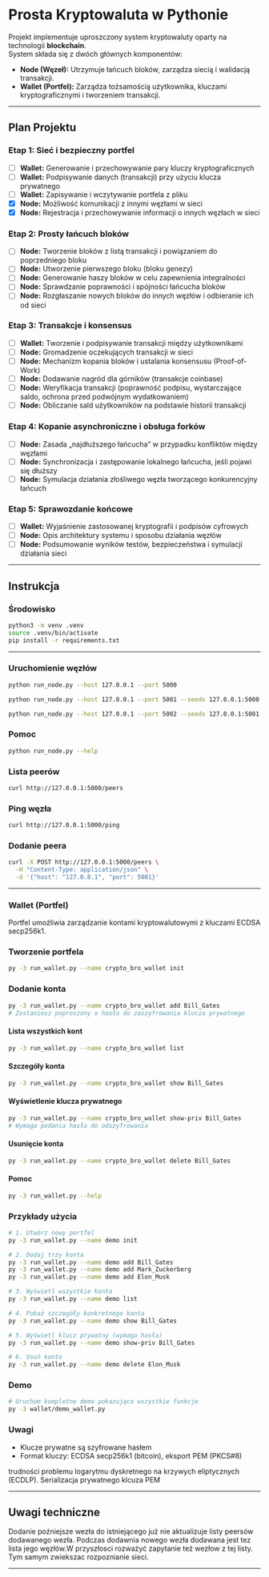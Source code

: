 # Prosta Kryptowaluta w Pythonie

Projekt implementuje uproszczony system kryptowaluty oparty na technologii **blockchain**.  
System składa się z dwóch głównych komponentów:

- **Node (Węzeł):** Utrzymuje łańcuch bloków, zarządza siecią i walidacją transakcji.
- **Wallet (Portfel):** Zarządza tożsamością użytkownika, kluczami kryptograficznymi i tworzeniem transakcji.

---

## Plan Projektu

### **Etap 1: Sieć i bezpieczny portfel**

- [ ] **Wallet:** Generowanie i przechowywanie pary kluczy kryptograficznych
- [ ] **Wallet:** Podpisywanie danych (transakcji) przy użyciu klucza prywatnego
- [ ] **Wallet:** Zapisywanie i wczytywanie portfela z pliku
- [x] **Node:** Możliwość komunikacji z innymi węzłami w sieci
- [x] **Node:** Rejestracja i przechowywanie informacji o innych węzłach w sieci

### **Etap 2: Prosty łańcuch bloków**

- [ ] **Node:** Tworzenie bloków z listą transakcji i powiązaniem do poprzedniego bloku
- [ ] **Node:** Utworzenie pierwszego bloku (bloku genezy)
- [ ] **Node:** Generowanie haszy bloków w celu zapewnienia integralności
- [ ] **Node:** Sprawdzanie poprawności i spójności łańcucha bloków
- [ ] **Node:** Rozgłaszanie nowych bloków do innych węzłów i odbieranie ich od sieci

### **Etap 3: Transakcje i konsensus**

- [ ] **Wallet:** Tworzenie i podpisywanie transakcji między użytkownikami
- [ ] **Node:** Gromadzenie oczekujących transakcji w sieci
- [ ] **Node:** Mechanizm kopania bloków i ustalania konsensusu (Proof-of-Work)
- [ ] **Node:** Dodawanie nagród dla górników (transakcje coinbase)
- [ ] **Node:** Weryfikacja transakcji (poprawność podpisu, wystarczające saldo, ochrona przed podwójnym wydatkowaniem)
- [ ] **Node:** Obliczanie sald użytkowników na podstawie historii transakcji

### **Etap 4: Kopanie asynchroniczne i obsługa forków**

- [ ] **Node:** Zasada „najdłuższego łańcucha” w przypadku konfliktów między węzłami
- [ ] **Node:** Synchronizacja i zastępowanie lokalnego łańcucha, jeśli pojawi się dłuższy
- [ ] **Node:** Symulacja działania złośliwego węzła tworzącego konkurencyjny łańcuch

### **Etap 5: Sprawozdanie końcowe**

- [ ] **Wallet:** Wyjaśnienie zastosowanej kryptografii i podpisów cyfrowych
- [ ] **Node:** Opis architektury systemu i sposobu działania węzłów
- [ ] **Node:** Podsumowanie wyników testów, bezpieczeństwa i symulacji działania sieci

---

## Instrukcja

### Środowisko

```bash
python3 -m venv .venv
source .venv/bin/activate
pip install -r requirements.txt
```
---
### Uruchomienie węzłów

```bash
python run_node.py --host 127.0.0.1 --port 5000

python run_node.py --host 127.0.0.1 --port 5001 --seeds 127.0.0.1:5000

python run_node.py --host 127.0.0.1 --port 5002 --seeds 127.0.0.1:5001
```

### Pomoc

```bash
python run_node.py --help
```

### Lista peerów

```bash
curl http://127.0.0.1:5000/peers
```

### Ping węzła

```bash
curl http://127.0.0.1:5000/ping
```

### Dodanie peera

```bash
curl -X POST http://127.0.0.1:5000/peers \
  -H "Content-Type: application/json" \
  -d '{"host": "127.0.0.1", "port": 5001}'
```

---

### Wallet (Portfel)

Portfel umożliwia zarządzanie kontami kryptowalutowymi z kluczami ECDSA secp256k1.

### Tworzenie portfela
```bash
py -3 run_wallet.py --name crypto_bro_wallet init
```

### Dodanie konta
```bash
py -3 run_wallet.py --name crypto_bro_wallet add Bill_Gates
# Zostaniesz poproszony o hasło do zaszyfrowania klucza prywatnego
```

#### Lista wszystkich kont
```bash
py -3 run_wallet.py --name crypto_bro_wallet list
```

#### Szczegóły konta
```bash
py -3 run_wallet.py --name crypto_bro_wallet show Bill_Gates
```

#### Wyświetlenie klucza prywatnego
```bash
py -3 run_wallet.py --name crypto_bro_wallet show-priv Bill_Gates
# Wymaga podania hasła do odszyfrowania
```

#### Usunięcie konta
```bash
py -3 run_wallet.py --name crypto_bro_wallet delete Bill_Gates
```

#### Pomoc
```bash
py -3 run_wallet.py --help
```

### Przykłady użycia

```bash
# 1. Utwórz nowy portfel
py -3 run_wallet.py --name demo init

# 2. Dodaj trzy konta
py -3 run_wallet.py --name demo add Bill_Gates
py -3 run_wallet.py --name demo add Mark_Zuckerberg
py -3 run_wallet.py --name demo add Elon_Musk

# 3. Wyświetl wszystkie konta
py -3 run_wallet.py --name demo list

# 4. Pokaż szczegóły konkretnego konta
py -3 run_wallet.py --name demo show Bill_Gates

# 5. Wyświetl klucz prywatny (wymaga hasła)
py -3 run_wallet.py --name demo show-priv Bill_Gates

# 6. Usuń konto
py -3 run_wallet.py --name demo delete Elon_Musk
```

### Demo
```bash
# Uruchom kompletne demo pokazujące wszystkie funkcje
py -3 wallet/demo_wallet.py
```

### Uwagi
- Klucze prywatne są szyfrowane hasłem
- Format kluczy: ECDSA secp256k1 (bitcoin), eksport PEM (PKCS#8)

trudności problemu logarytmu dyskretnego na krzywych eliptycznych (ECDLP).
Serializacja prywatnego klcuza PEM

---

## Uwagi techniczne
Dodanie poźniejsze wezła do istniejącego już nie aktualizuje listy peersów dodawanego wezła.
Podczas dodawnia nowego wezła dodawana jest tez lista jego węzłów.W przyszłosci rozważyć zapytanie też wezłow z tej listy. Tym samym zwiekszac rozpoznianie sieci. 
 
---